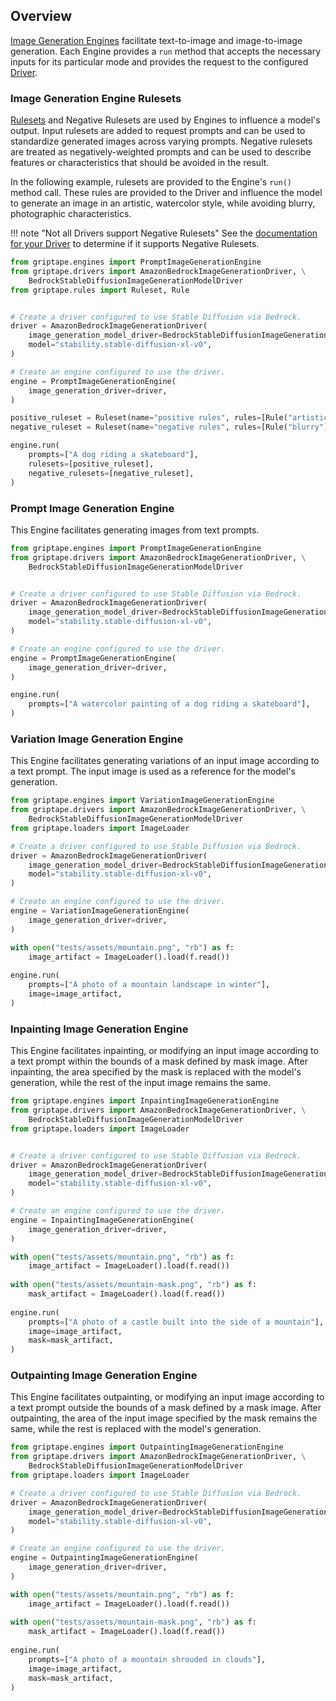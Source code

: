 ## Overview

[Image Generation Engines](../../reference/griptape/engines/image/index.md) facilitate text-to-image and image-to-image generation. Each Engine provides a `run` method that accepts the necessary inputs for its particular mode and provides the request to the configured [Driver](../drivers/image-generation-drivers.md).

### Image Generation Engine Rulesets

[Rulesets](../structures/rulesets.md) and Negative Rulesets are used by Engines to influence a model's output. Input rulesets are added to request prompts and can be used to standardize generated images across varying prompts. Negative rulesets are treated as negatively-weighted prompts and can be used to describe features or characteristics that should be avoided in the result.

In the following example, rulesets are provided to the Engine's `run()` method call. These rules are provided to the Driver and influence the model to generate an image in an artistic, watercolor style, while avoiding blurry, photographic characteristics.

!!! note "Not all Drivers support Negative Rulesets"
    See the [documentation for your Driver](../drivers/image-generation-drivers.md) to determine if it supports Negative Rulesets.

```python
from griptape.engines import PromptImageGenerationEngine
from griptape.drivers import AmazonBedrockImageGenerationDriver, \
    BedrockStableDiffusionImageGenerationModelDriver
from griptape.rules import Ruleset, Rule


# Create a driver configured to use Stable Diffusion via Bedrock.
driver = AmazonBedrockImageGenerationDriver(
    image_generation_model_driver=BedrockStableDiffusionImageGenerationModelDriver(),
    model="stability.stable-diffusion-xl-v0",
)

# Create an engine configured to use the driver.
engine = PromptImageGenerationEngine(
    image_generation_driver=driver,
)

positive_ruleset = Ruleset(name="positive rules", rules=[Rule("artistic"), Rule("watercolor")])
negative_ruleset = Ruleset(name="negative rules", rules=[Rule("blurry"), Rule("photograph")])

engine.run(
    prompts=["A dog riding a skateboard"],
    rulesets=[positive_ruleset],
    negative_rulesets=[negative_ruleset],
)
```

### Prompt Image Generation Engine 

This Engine facilitates generating images from text prompts.

```python
from griptape.engines import PromptImageGenerationEngine
from griptape.drivers import AmazonBedrockImageGenerationDriver, \
    BedrockStableDiffusionImageGenerationModelDriver


# Create a driver configured to use Stable Diffusion via Bedrock.
driver = AmazonBedrockImageGenerationDriver(
    image_generation_model_driver=BedrockStableDiffusionImageGenerationModelDriver(),
    model="stability.stable-diffusion-xl-v0",
)

# Create an engine configured to use the driver.
engine = PromptImageGenerationEngine(
    image_generation_driver=driver,
)

engine.run(
    prompts=["A watercolor painting of a dog riding a skateboard"],
)
```

### Variation Image Generation Engine 

This Engine facilitates generating variations of an input image according to a text prompt. The input image is used as a reference for the model's generation.

```python
from griptape.engines import VariationImageGenerationEngine
from griptape.drivers import AmazonBedrockImageGenerationDriver, \
    BedrockStableDiffusionImageGenerationModelDriver
from griptape.loaders import ImageLoader

# Create a driver configured to use Stable Diffusion via Bedrock.
driver = AmazonBedrockImageGenerationDriver(
    image_generation_model_driver=BedrockStableDiffusionImageGenerationModelDriver(),
    model="stability.stable-diffusion-xl-v0",
)

# Create an engine configured to use the driver.
engine = VariationImageGenerationEngine(
    image_generation_driver=driver,
)

with open("tests/assets/mountain.png", "rb") as f:
    image_artifact = ImageLoader().load(f.read())
    
engine.run(
    prompts=["A photo of a mountain landscape in winter"],
    image=image_artifact,
)
```

### Inpainting Image Generation Engine

This Engine facilitates inpainting, or modifying an input image according to a text prompt within the bounds of a mask defined by mask image. After inpainting, the area specified by the mask is replaced with the model's generation, while the rest of the input image remains the same.

```python
from griptape.engines import InpaintingImageGenerationEngine
from griptape.drivers import AmazonBedrockImageGenerationDriver, \
    BedrockStableDiffusionImageGenerationModelDriver
from griptape.loaders import ImageLoader


# Create a driver configured to use Stable Diffusion via Bedrock.
driver = AmazonBedrockImageGenerationDriver(
    image_generation_model_driver=BedrockStableDiffusionImageGenerationModelDriver(),
    model="stability.stable-diffusion-xl-v0",
)

# Create an engine configured to use the driver.
engine = InpaintingImageGenerationEngine(
    image_generation_driver=driver,
)

with open("tests/assets/mountain.png", "rb") as f:
    image_artifact = ImageLoader().load(f.read())
    
with open("tests/assets/mountain-mask.png", "rb") as f:
    mask_artifact = ImageLoader().load(f.read())
    
engine.run(
    prompts=["A photo of a castle built into the side of a mountain"],
    image=image_artifact,
    mask=mask_artifact,
)
```

### Outpainting Image Generation Engine

This Engine facilitates outpainting, or modifying an input image according to a text prompt outside the bounds of a mask defined by a mask image. After outpainting, the area of the input image specified by the mask remains the same, while the rest is replaced with the model's generation.

```python
from griptape.engines import OutpaintingImageGenerationEngine
from griptape.drivers import AmazonBedrockImageGenerationDriver, \
    BedrockStableDiffusionImageGenerationModelDriver
from griptape.loaders import ImageLoader

# Create a driver configured to use Stable Diffusion via Bedrock.
driver = AmazonBedrockImageGenerationDriver(
    image_generation_model_driver=BedrockStableDiffusionImageGenerationModelDriver(),
    model="stability.stable-diffusion-xl-v0",
)

# Create an engine configured to use the driver.
engine = OutpaintingImageGenerationEngine(
    image_generation_driver=driver,
)

with open("tests/assets/mountain.png", "rb") as f:
    image_artifact = ImageLoader().load(f.read())
    
with open("tests/assets/mountain-mask.png", "rb") as f:
    mask_artifact = ImageLoader().load(f.read())
    
engine.run(
    prompts=["A photo of a mountain shrouded in clouds"],
    image=image_artifact,
    mask=mask_artifact,
)
```
